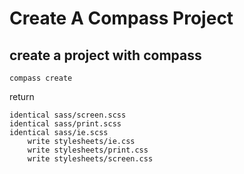 # Create A Compass Project

## create a project with compass
```
compass create
```
return
```
identical sass/screen.scss 
identical sass/print.scss 
identical sass/ie.scss 
    write stylesheets/ie.css
    write stylesheets/print.css
    write stylesheets/screen.css
```
